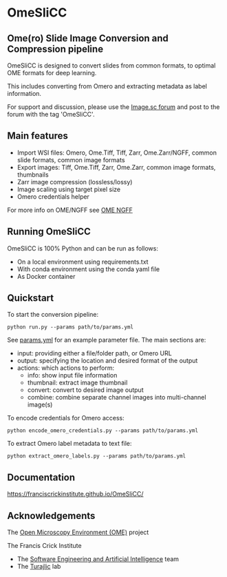 # OmeSliCC
## Ome(ro) Slide Image Conversion and Compression pipeline

OmeSliCC is designed to convert slides from common formats, to optimal OME formats for deep learning.

This includes converting from Omero and extracting metadata as label information.

For support and discussion, please use the [Image.sc forum](https://forum.image.sc) and post to the forum with the tag 'OmeSliCC'.

## Main features

- Import WSI files: Omero, Ome.Tiff, Tiff, Zarr, Ome.Zarr/NGFF, common slide formats, common image formats
- Export images: Tiff, Ome.Tiff, Zarr, Ome.Zarr, common image formats, thumbnails
- Zarr image compression (lossless/lossy)
- Image scaling using target pixel size
- Omero credentials helper

For more info on OME/NGFF see [OME NGFF](https://ngff.openmicroscopy.org)

## Running OmeSliCC

OmeSliCC is 100% Python and can be run as follows:
- On a local environment using requirements.txt
- With conda environment using the conda yaml file
- As Docker container

## Quickstart

To start the conversion pipeline:
```
python run.py --params path/to/params.yml
```

See [params.yml](resources/params.yml) for an example parameter file.
The main sections are:
- input: providing either a file/folder path, or Omero URL
- output: specifying the location and desired format of the output
- actions: which actions to perform:
    - info: show input file information
	- thumbnail: extract image thumbnail
	- convert: convert to desired image output
    - combine: combine separate channel images into multi-channel image(s)

To encode credentials for Omero access:
```
python encode_omero_credentials.py --params path/to/params.yml
```

To extract Omero label metadata to text file:
```
python extract_omero_labels.py --params path/to/params.yml
```
## Documentation

https://franciscrickinstitute.github.io/OmeSliCC/

## Acknowledgements

The [Open Microscopy Environment (OME)](https://www.openmicroscopy.org/) project

The Francis Crick Institute
- The [Software Engineering and Artificial Intelligence](https://www.crick.ac.uk/research/platforms-and-facilities/software-engineering-and-artificial-intelligence) team
- The [Turajlic](https://www.crick.ac.uk/research/labs/samra-turajlic) lab